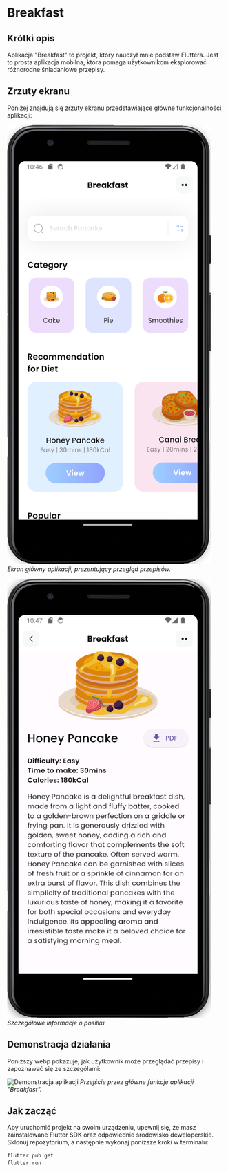 # Breakfast

## Krótki opis

Aplikacja "Breakfast" to projekt, który nauczył mnie podstaw Fluttera. Jest to prosta aplikacja mobilna, która pomaga użytkownikom eksplorować różnorodne śniadaniowe przepisy.

## Zrzuty ekranu

Poniżej znajdują się zrzuty ekranu przedstawiające główne funkcjonalności aplikacji:

![Ekran główny](/images/home-page.webp)
_Ekran główny aplikacji, prezentujący przegląd przepisów._

![Ekran przepisu](/images/moreinfo-age.webp)
_Szczegółowe informacje o posiłku._

## Demonstracja działania

Poniższy webp pokazuje, jak użytkownik może przeglądać przepisy i zapoznawać się ze szczegółami:

![Demonstracja aplikacji](/images/app-walkthrough.webp)
_Przejście przez główne funkcje aplikacji "Breakfast"._

## Jak zacząć

Aby uruchomić projekt na swoim urządzeniu, upewnij się, że masz zainstalowane Flutter SDK oraz odpowiednie środowisko deweloperskie. Sklonuj repozytorium, a następnie wykonaj poniższe kroki w terminalu:

```bash
flutter pub get
flutter run
```
